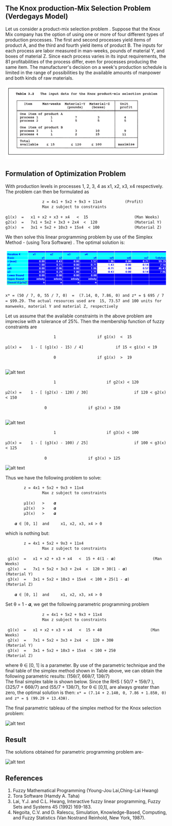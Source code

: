 ## The Knox production-Mix Selection Problem (Verdegays Model)

Let us consider a product-mix selection problem . Suppose that the Knox Mix company has the option of using one or more of four different types of production processes. The first and second processes yield items of product A, and the third and fourth yield items of product B. The inputs for each process are labor measured in man-weeks, pounds of material Y, and boxes of material Z. Since each process varies in its input requirements, the 81 profitabilities of the process differ, even for processes producing the same item. The manufacturer's decision on a week's production schedule is limited in the range of possibilities by the available amounts of manpower and both kinds of raw materials.

![alt text](Images/Problem_image.PNG)





## Formulation of Optimization Problem

With production levels in processes 1, 2, 3, 4 as x1, x2, x3, x4 respectively. The problem can then be formulated as <br />
```      
                z = 4x1 + 5x2 + 9x3 + 11x4			(Profit)
                Max z subject to constraints 
		
g1(x)  =   x1 + x2 + x3 + x4   <  15			        (Man Weeks) 
g2(x)  =   7x1 + 5x2 + 3x3 + 2x4  <  120		        (Material Y) 
g3(x)  =   3x1 + 5x2 + 10x3 + 15x4  < 100		        (Material Z)
```

We then solve this linear programming problem by use of the Simplex Method - (using Tora Software) . The optimal solution is: 

![alt text](Images/Simplex_image.PNG)

```x* = (50 / 7, 0, 55 / 7, 0)  =  (7.14, 0, 7.86, 0) and z* = $ 695 / 7 = $99.29. The actual resources used are  15, 73.57 and 100 units for manweeks, material Y and material Z, respectively``` 

Let us assume that the available  constraints in the above problem are imprecise with a tolerance of 25%. Then the membership function of fuzzy constraints are

```
                     1					if g1(x)  <  15
		     
μ1(x) =    1 - [ (g1(x) - 15) / 4]        		if 15 < g1(x) < 19

                     0					if g1(x)  >  19
              
```
![alt text](Images/graph1.PNG)

```
                     1				      	if g2(x) < 120
		     
μ2(x) =    1 - [ (g2(x) - 120) / 30]        	        if 120 < g2(x) < 150

	             0					if g2(x) > 150
              
```
![alt text](Images/graph2.PNG)

``` 
      	             1				     	if g3(x) < 100
	       
μ3(x) =    1 - [ (g3(x) - 100) / 25]        	        if 100 < g3(x) < 125

	             0				   	if g3(x) > 125

```
![alt text](Images/graph3.PNG)

Thus we have the following problem to solve:
```
		z = 4x1 + 5x2 + 9x3 + 11x4	
                Max z subject to constraints
       	
  		μ1(x)   >    𝜶  
	  	μ2(x)   >    𝜶
  		μ3(x)   >    𝜶

	𝜶 ∈ [0, 1] 	and 	x1, x2, x3, x4 > 0 
```
which is nothing but:
```
 		z = 4x1 + 5x2 + 9x3 + 11x4	
                Max z subject to constraints
		
 g1(x)  =   x1 + x2 + x3 + x4   <  15 + 4(1 - 𝜶)        		(Man Weeks)
 g2(x)  =   7x1 + 5x2 + 3x3 + 2x4  <  120 + 30(1 - 𝜶)   		(Material Y)
 g3(x)  =   3x1 + 5x2 + 10x3 + 15x4  < 100 + 25(1 - 𝜶)	  	        (Material Z)
 
	𝜶 ∈ [0, 1] 	and 	x1, x2, x3, x4 > 0
```
Set θ = 1 - 𝜶, we get the following parametric programming problem
```
                z = 4x1 + 5x2 + 9x3 + 11x4	
                Max z subject to constraints
		
 g1(x)  =   x1 + x2 + x3 + x4   <  15 + 4θ       		       (Man Weeks)
 g2(x)  =   7x1 + 5x2 + 3x3 + 2x4  <  120 + 30θ		   	       (Material Y)
 g3(x)  =   3x1 + 5x2 + 10x3 + 15x4  < 100 + 25θ 	    	       (Material Z)

```
where θ ∈  [0, 1] is a parameter. By use of the parametric technique and the final table of the simplex method shown in Table above, we can obtain the following parametric results:  (15θ/7,  66θ/7, 13θ/7)  
The final simplex table is shown below. Since the RHS ( 50/7 + 15θ/7 ), (325/7 + 66θ/7) and (55/7 + 13θ/7), for θ ∈ [0,1], are always greater than zero, the optimal solution is then: 
        `` x* = (7.14 + 2.14θ, 0, 7.86 + 1.85θ, 0) and z* = $ (99.29 + 13.43θ). ``
	
The final parametric tableau of the simplex method for the Knox selection problem:

![alt text](Images/Table1.PNG)





## Result

The solutions obtained for parametric programming problem are-

![alt text](Images/Table2.PNG)


## References 

1. Fuzzy Mathematical Programming (Young-Jou Lai,Ching-Lai Hwang)
2. Tora Software (Hamdy A. Taha)
3. Lai, Y.J. and C.L. Hwang, Interactive fuzzy linear programming, Fuzzy Sets and Systems 45 (1992) 169-183.
4. Negoita, C.V. and D. Ralescu, Simulation, Knowledge-Based, Computing, and Fuzzy Statistics (Van Nostrand Reinhold, New York, 1987).


